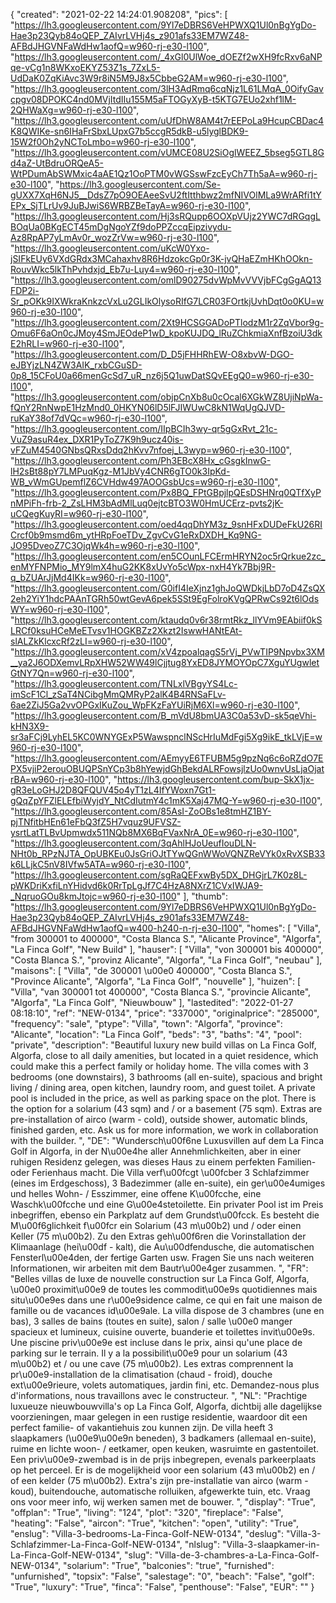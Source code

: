 {
"created": "2021-02-22 14:24:01.908208",
"pics": [
"https://lh3.googleusercontent.com/9Yl7eDBRS6VeHPWXQ1Ul0nBgYgDo-Hae3p23Qyb84oQEP_ZAIvrLVHj4s_z901afs33EM7WZ48-AFBdJHGVNFaWdHw1aofQ=w960-rj-e30-l100",
"https://lh3.googleusercontent.com/_4xGl0UlWoe_dOEZf2wXH9fcRxv6aNPqe-vCg1n8WKxoEKYZ53Z1s_7ZxL5-UdDaK0ZqKiAvc3W9r8iN5M9J8x5CbbeG2AM=w960-rj-e30-l100",
"https://lh3.googleusercontent.com/3lH3AdRmq6cqNjz1L61LMqA_0OifyGavcpgv08DPOKC4nd0MVjItdIIu155M5aFTOGyXyB-t5KTG7EUo2xhf1lM-2QHWaXg=w960-rj-e30-l100",
"https://lh3.googleusercontent.com/uUfDhW8AM4t7rEEPoLa9HcupCBDac4K8QWIKe-sn6IHaFrSbxLUpxG7b5ccgR5dkB-u5lyglBDK9-15W2f0Oh2yNCToLmbo=w960-rj-e30-l100",
"https://lh3.googleusercontent.com/vUMCE08U2SiOglWEEZ_5bseg5GTL8Gd4aZ-UtBdruORQeA5-WtPDumAbSWMxic4aAE1Qz1OoPTM0vWGSswFzcEyCh7Th5aA=w960-rj-e30-l100",
"https://lh3.googleusercontent.com/Se-gUXX7XqH6NJ5__DdsZ7pO9OEAeeSvU2ftItthbwz2mfNIVOlMLa9WrARfi1tYEPx_SjTLrUv9JuBJwiS6WRBZBeTayA=w960-rj-e30-l100",
"https://lh3.googleusercontent.com/Hj3sRQupp6OOXpVUjz2YWC7dRGqgLBOqUa0BKgECT45mDgNgoYZf9doPPZccqEipzivydu-Az8RpAP7yLmAv0r_wozZrVw=w960-rj-e30-l100",
"https://lh3.googleusercontent.com/uKcW0Yxo-jSIFkEUy6VXdGRdx3MCahaxhv8R6HdzokcGp0r3K-jvQHaEZmHKhOOkn-RouvWkc5lkThPvhdxjd_Eb7u-Luy4=w960-rj-e30-l100",
"https://lh3.googleusercontent.com/omlD90275dvWpMvVVVjbFCgGgAQ13FDP2i-Sr_pOKk9IXWkraKnkzcVxLu2GLIkOlysoRIfG7LCR03FOrtkjUvhDqt0o0KU=w960-rj-e30-l100",
"https://lh3.googleusercontent.com/2Xt9HCSGGADoPTlodzM1r2ZqVbor9g-Omu6F6aOn0cJMoy4SmJEOdeP1wD_kpoKUJDQ_lRuZChkmiaXnfBzoiU3dkE2hRLI=w960-rj-e30-l100",
"https://lh3.googleusercontent.com/D_D5jFHHRhEW-O8xbvW-DGO-eJBYjzLN4ZW3AIK_rxbCGuSD-0p8_15CFoU0a66menGcSd7_uR_nz6j5Q1uwDatSQvEEgQ0=w960-rj-e30-l100",
"https://lh3.googleusercontent.com/objpCnXb8u0cOcal6XGkWZ8UjiNpWa-fQnY2RnNwpE1HzMnd0_0HKYN06lD5lFJIWUwC8kN1WqUgQJVD-ruKaY38of7dVQc=w960-rj-e30-l100",
"https://lh3.googleusercontent.com/IIpBCIh3wy-qr5gGxRvt_21c-VuZ9asuR4ex_DXR1PyToZ7K9h9ucz40is-vFZuM4540GNbsQRxsDdq2hKvv7nfoej_L3wyp=w960-rj-e30-l100",
"https://lh3.googleusercontent.com/Ph3EBcX8Hx_cGsgkInwG-lH2sBt88pY7LMPuqKgz-M1JbVy4CNR6gTO0k3IpKd-WB_vWmGUpemflZ6CVHdw497AOOGsbUcs=w960-rj-e30-l100",
"https://lh3.googleusercontent.com/Px8BQ_FPtGBpjlpQEsDSHNrq0QTfXyPnMPiFh-frb-2_ZsLHM3bAdMlLuq0ejtcBTO3W0HmUCErz-pvts2jK-uCQegKuyRI=w960-rj-e30-l100",
"https://lh3.googleusercontent.com/oed4qqDhYM3z_9snHFxDUDeFkU26RICrcf0b9msmd6m_ytHRpFoeTDv_ZgvCvG1eRxDXDH_Kq9NG-JO95DveoZ7C3OjqWk4h=w960-rj-e30-l100",
"https://lh3.googleusercontent.com/en5COunLFCErmHRYN2oc5rQrkue2zc_enMYFNPMio_MY9lmX4huG2KK8xUvYo5cWpx-nxH4Yk7Bbj9R-q_bZUArJjMd4IKk=w960-rj-e30-l100",
"https://lh3.googleusercontent.com/G0ifI4IeXjnz1ghJoQWDkjLbD7oD4ZsQX2eh2YiY1hdcPAAnTGRh50wtGevA6pek5SSt9EgFolroKVgQPRwCs92t6lOdsWY=w960-rj-e30-l100",
"https://lh3.googleusercontent.com/ktaudq0v6r38rmtRkz_llYVm9EAbiif0kSLRCf0ksuHCeMeETvsv1HOGKBZz2Xkzt2IswwHANtEAt-slALZkKlcxcRf2zLI=w960-rj-e30-l100",
"https://lh3.googleusercontent.com/xV4zpoalqagS5rVj_PVwTIP9Npvbx3XM__ya2J6ODXemvLRpXHW52WW49lCjjtug8YxED8JYMOYOpC7XguYUgwletGtNY7Qn=w960-rj-e30-l100",
"https://lh3.googleusercontent.com/TNLxlVBgyYS4Lc-imScF1Cl_zSaT4NCibgMmQMRyP2alK4B4RNSaFLv-6ae2ZiJ5Ga2vvOPGxIKuZou_WpFKzFaYUiRjM6Xl=w960-rj-e30-l100",
"https://lh3.googleusercontent.com/B_mVdU8bmUA3C0a53vD-sk5qeVhi-kHN3X9-sr3aFCj9LyhEL5KC0WNYGExP5WawspnclNScHrIuMdFgi5Xg9ikE_tkLVjE=w960-rj-e30-l100",
"https://lh3.googleusercontent.com/AEmyyE6TFUBM5g9pzNq6c6oRZdO7EPX5vjiP2erouOBUQPSnYCp3b8hYewjdGhBekdALRFowsjlzUo0wnvUsLjaOjatrBA=w960-rj-e30-l100",
"https://lh3.googleusercontent.com/bup-SkX1jx-gR3eLoGHJ2D8QFQUV45o4yT1zL4IfYWoxn7Gt1-gQqZpYFZlELEfbiWyjdY_NtCdIutmY4c1mK5Xaj47MQ-Y=w960-rj-e30-l100",
"https://lh3.googleusercontent.com/85AsI-ZoOBs1e8tmHZ1BY-pjTNfitbHEn61eFbQ3fZ5H7vquz9UFVSZ-ysrtLatTLBvUpmwdx511NQb8MX6BqFVaxNrA_0E=w960-rj-e30-l100",
"https://lh3.googleusercontent.com/3qAhlHJoUeufIouDLN-NHt0b_RPzNJTA_OpUBKEu0JsGriOJtTYwQGnWWoVQNZReVYk0xRvXSB33k6LLjkC5nV8IVfw5ATA=w960-rj-e30-l100",
"https://lh3.googleusercontent.com/sgRaQEFxwBy5DX_DHGjrL7K0z8L-pWKDriKxfiLnYHidvd6k0RrTpLgJf7C4HzA8NXrZ1CVxIWJA9-_NqruoGOu8kmJtojc=w960-rj-e30-l100"
],
"thumb": "https://lh3.googleusercontent.com/9Yl7eDBRS6VeHPWXQ1Ul0nBgYgDo-Hae3p23Qyb84oQEP_ZAIvrLVHj4s_z901afs33EM7WZ48-AFBdJHGVNFaWdHw1aofQ=w400-h240-n-rj-e30-l100",
"homes": [
"Villa",
"from 300001 to 400000",
"Costa Blanca S.",
"Alicante Province",
"Algorfa",
"La Finca Golf",
"New Build"
],
"hauser": [
"Villa",
"von 300001 bis 400000",
"Costa Blanca S.",
"provinz Alicante",
"Algorfa",
"La Finca Golf",
"neubau"
],
"maisons": [
"Villa",
"de 300001 \u00e0 400000",
"Costa Blanca S.",
"Province Alicante",
"Algorfa",
"La Finca Golf",
"nouvelle"
],
"huizen": [
"Villa",
"van 300001 tot 400000",
"Costa Blanca S.",
"provincie Alicante",
"Algorfa",
"La Finca Golf",
"Nieuwbouw"
],
"lastedited": "2022-01-27 08:18:10",
"ref": "NEW-0134",
"price": "337000",
"originalprice": "285000",
"frequency": "sale",
"ptype": "Villa",
"town": "Algorfa",
"province": "Alicante",
"location": "La Finca Golf",
"beds": "3",
"baths": "4",
"pool": "private",
"description": "Beautiful luxury new build villas on La Finca Golf, Algorfa, close to all daily amenities, but located in a quiet residence, which could make this a perfect family or holiday home. The villa comes with 3 bedrooms (one downstairs), 3 bathrooms (all en-suite), spacious and bright living / dining area, open kitchen, laundry room, and guest toilet. A private pool is included in the price, as well as parking space on the plot. There is the option for a solarium (43 sqm) and / or a basement (75 sqm). Extras are pre-installation of airco (warm - cold), outside shower, automatic blinds, finished garden, etc. Ask us for more information, we work in collaboration with the builder.  ",
"DE": "Wundersch\u00f6ne Luxusvillen auf dem La Finca Golf in Algorfa, in der N\u00e4he aller Annehmlichkeiten, aber in einer ruhigen Residenz gelegen, was dieses Haus zu einem perfekten Familien- oder Ferienhaus macht. Die Villa verf\u00fcgt \u00fcber 3 Schlafzimmer (eines im Erdgeschoss), 3 Badezimmer (alle en-suite), ein ger\u00e4umiges und helles Wohn- / Esszimmer, eine offene K\u00fcche, eine Waschk\u00fcche und eine G\u00e4stetoilette. Ein privater Pool ist im Preis inbegriffen, ebenso ein Parkplatz auf dem Grundst\u00fcck. Es besteht die M\u00f6glichkeit f\u00fcr ein Solarium (43 m\u00b2) und / oder einen Keller (75 m\u00b2). Zu den Extras geh\u00f6ren die Vorinstallation der Klimaanlage (hei\u00df - kalt), die Au\u00dfendusche, die automatischen Fensterl\u00e4den, der fertige Garten usw. Fragen Sie uns nach weiteren Informationen, wir arbeiten mit dem Bautr\u00e4ger zusammen.    ",
"FR": "Belles villas de luxe de nouvelle construction sur La Finca Golf, Algorfa, \u00e0 proximit\u00e9 de toutes les commodit\u00e9s quotidiennes mais situ\u00e9es dans une r\u00e9sidence calme, ce qui en fait une maison de famille ou de vacances id\u00e9ale. La villa dispose de 3 chambres (une en bas), 3 salles de bains (toutes en suite), salon / salle \u00e0 manger spacieux et lumineux, cuisine ouverte, buanderie et toilettes invit\u00e9s. Une piscine priv\u00e9e est incluse dans le prix, ainsi qu'une place de parking sur le terrain. Il y a la possibilit\u00e9 pour un solarium (43 m\u00b2) et / ou une cave (75 m\u00b2). Les extras comprennent la pr\u00e9-installation de la climatisation (chaud - froid), douche ext\u00e9rieure, volets automatiques, jardin fini, etc. Demandez-nous plus d'informations, nous travaillons avec le constructeur. ",
"NL": "Prachtige luxueuze nieuwbouwvilla's op La Finca Golf, Algorfa, dichtbij alle dagelijkse voorzieningen, maar gelegen in een rustige residentie, waardoor dit een perfect familie- of vakantiehuis zou kunnen zijn. De villa heeft 3 slaapkamers (\u00e9\u00e9n beneden), 3 badkamers (allemaal en-suite), ruime en lichte woon- / eetkamer, open keuken, wasruimte en gastentoilet. Een priv\u00e9-zwembad is in de prijs inbegrepen, evenals parkeerplaats op het perceel. Er is de mogelijkheid voor een solarium (43 m\u00b2) en / of een kelder (75 m\u00b2). Extra's zijn pre-installatie van airco (warm - koud), buitendouche, automatische rolluiken, afgewerkte tuin, etc. Vraag ons voor meer info, wij werken samen met de bouwer. ",
"display": "True",
"offplan": "True",
"living": "124",
"plot": "320",
"fireplace": "False",
"heating": "False",
"aircon": "True",
"kitchen": "open",
"utility": "True",
"enslug": "Villa-3-bedrooms-La-Finca-Golf-NEW-0134",
"deslug": "Villa-3-Schlafzimmer-La-Finca-Golf-NEW-0134",
"nlslug": "Villa-3-slaapkamer-in-La-Finca-Golf-NEW-0134",
"slug": "Villa-de-3-chambres-a-La-Finca-Golf-NEW-0134",
"solarium": "True",
"balconies": "true",
"furnished": "unfurnished",
"topsix": "False",
"salestage": "0",
"beach": "False",
"golf": "True",
"luxury": "True",
"finca": "False",
"penthouse": "False",
"EUR": ""
}